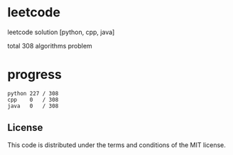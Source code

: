 # leetcode
leetcode solution [python, cpp, java]

total 308 algorithms problem
# progress	
	python 227 / 308
	cpp    0   / 308
	java   0   / 308

## License
This code is distributed under the terms and conditions of the MIT license.

